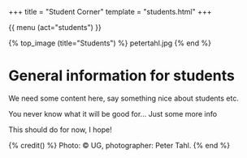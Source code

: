+++
title = "Student Corner"
template = "students.html"
+++

{{ menu (act="students") }} 

{% top_image (title="Students") %}
	petertahl.jpg
{% end %}


<div class="container">

# General information for students

We need some content here, say something nice about students etc.

You never know what it will be good for...
Just some more info

This should do for now, I hope!
</div>

{% credit() %}
Photo: &copy; UG, photographer: Peter Tahl.
{% end %}
